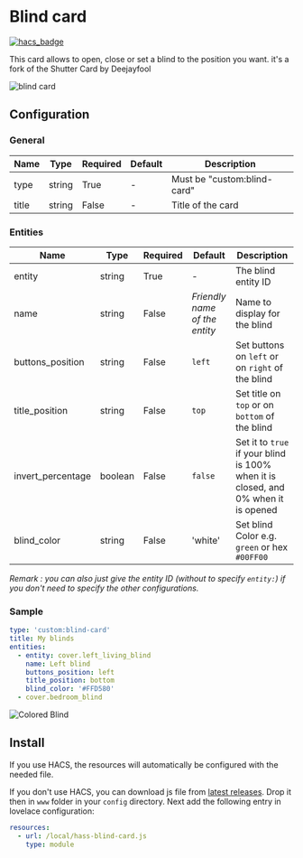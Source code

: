 # Blind card

[![hacs_badge](https://img.shields.io/badge/HACS-Default-orange.svg?style=for-the-badge)](https://github.com/custom-components/hacs)

This card allows to open, close or set a blind to the position you want. it's a fork of the Shutter Card by Deejayfool

![blind card](https://raw.githubusercontent.com/tungmeister/hass-blind-card/master/images/blind-anim.gif)

## Configuration

### General

| Name | Type | Required | Default | Description
| ---- | ---- | -------- | ------- | -----------
| type | string | True | - | Must be "custom:blind-card"
| title | string | False | - | Title of the card

### Entities

| Name | Type | Required | Default | Description
| ---- | ---- | -------- | ------- | -----------
| entity | string | True | - | The blind entity ID
| name | string | False | _Friendly name of the entity_ | Name to display for the blind
| buttons_position | string | False | `left` | Set buttons on `left` or on `right` of the blind
| title_position | string | False | `top` | Set title on `top` or on `bottom` of the blind
| invert_percentage | boolean | False | `false` | Set it to `true` if your blind is 100% when it is closed, and 0% when it is opened
| blind_color | string | False | 'white' | Set blind Color e.g. `green` or hex `#00FF00`

_Remark : you can also just give the entity ID (without to specify `entity:`) if you don't need to specify the other configurations._

### Sample

```yaml
type: 'custom:blind-card'
title: My blinds
entities:
  - entity: cover.left_living_blind
    name: Left blind
    buttons_position: left
    title_position: bottom
    blind_color: '#FFD580'
  - cover.bedroom_blind
```
![Colored Blind](https://raw.githubusercontent.com/tungmeister/hass-blind-card/master/images/colored.png)

## Install

If you use HACS, the resources will automatically be configured with the needed file.

If you don't use HACS, you can download js file from [latest releases](https://github.com/tungmeister/hass-blind-card/releases/). Drop it then in `www` folder in your `config` directory. Next add the following entry in lovelace configuration:

```yaml
resources:
  - url: /local/hass-blind-card.js
    type: module
```

